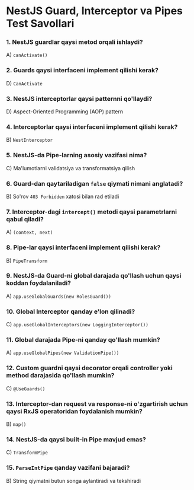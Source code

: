 # NestJS Guard, Interceptor va Pipes Test Savollari

### 1. NestJS guardlar qaysi metod orqali ishlaydi?

A) `canActivate()`

### 2. Guards qaysi interfaceni implement qilishi kerak?

D) `CanActivate`

### 3. NestJS interceptorlar qaysi patternni qo'llaydi?

D) Aspect-Oriented Programming (AOP) pattern

### 4. Interceptorlar qaysi interfaceni implement qilishi kerak?

B) `NestInterceptor`

### 5. NestJS-da Pipe-larning asosiy vazifasi nima?

C) Ma'lumotlarni validatsiya va transformatsiya qilish

### 6. Guard-dan qaytariladigan `false` qiymati nimani anglatadi?

B) So'rov `403 Forbidden` xatosi bilan rad etiladi

### 7. Interceptor-dagi `intercept()` metodi qaysi parametrlarni qabul qiladi?

A) `(context, next)`

### 8. Pipe-lar qaysi interfaceni implement qilishi kerak?

B) `PipeTransform`

### 9. NestJS-da Guard-ni global darajada qo'llash uchun qaysi koddan foydalaniladi?

A) `app.useGlobalGuards(new RolesGuard())`

### 10. Global Interceptor qanday e'lon qilinadi?

C) `app.useGlobalInterceptors(new LoggingInterceptor())`

### 11. Global darajada Pipe-ni qanday qo'llash mumkin?

A) `app.useGlobalPipes(new ValidationPipe())`

### 12. Custom guardni qaysi decorator orqali controller yoki method darajasida qo'llash mumkin?

C) `@UseGuards()`

### 13. Interceptor-dan request va response-ni o'zgartirish uchun qaysi RxJS operatoridan foydalanish mumkin?

B) `map()`

### 14. NestJS-da qaysi built-in Pipe mavjud emas?

C) `TransformPipe`

### 15. `ParseIntPipe` qanday vazifani bajaradi?

B) String qiymatni butun songa aylantiradi va tekshiradi
